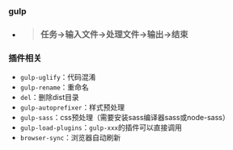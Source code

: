 ### gulp

- > ### 任务->输入文件->处理文件->输出->结束

### 插件相关

- `gulp-uglify`：代码混淆
- `gulp-rename`：重命名
- `del`：删除dist目录
- `gulp-autoprefixer`：样式预处理
- `gulp-sass`：css预处理（需要安装sass编译器sass或node-sass）
- `gulp-load-plugins`：`gulp-xxx`的插件可以直接调用
- `browser-sync`：浏览器自动刷新
